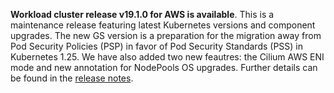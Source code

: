 **Workload cluster release v19.1.0 for AWS is available**. This is a maintenance release featuring latest Kubernetes versions and component upgrades. The new GS version is a preparation for the migration away from Pod Security Policies (PSP) in favor of Pod Security Standards (PSS) in Kubernetes 1.25. We have also added two new feautres: the Cilium AWS ENI mode and new annotation for NodePools OS upgrades. Further details can be found in the [release notes](https://docs.giantswarm.io/changes/workload-cluster-releases-azure/releases/aws-v19.1.0/).
